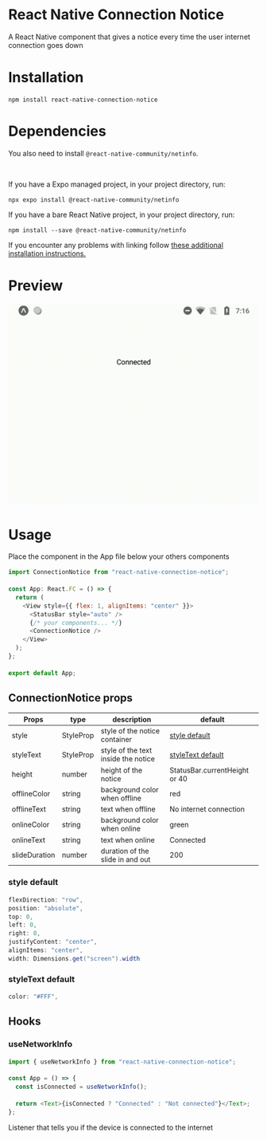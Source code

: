 # React Native Connection Notice

A React Native component that gives a notice every time the user internet connection goes down

# Installation

```
npm install react-native-connection-notice
```

# Dependencies

You also need to install `@react-native-community/netinfo`.

<br/>

If you have a Expo managed project, in your project directory, run:

```
npx expo install @react-native-community/netinfo
```

If you have a bare React Native project, in your project directory, run:

```
npm install --save @react-native-community/netinfo
```

If you encounter any problems with linking follow [these additional installation instructions.](https://github.com/react-native-netinfo/react-native-netinfo#getting-started)

# Preview

![Lib Preview](/example/preview.gif)

# Usage

Place the component in the App file below your others components

```js
import ConnectionNotice from "react-native-connection-notice";

const App: React.FC = () => {
  return (
    <View style={{ flex: 1, alignItems: "center" }}>
      <StatusBar style="auto" />
      {/* your components... */}
      <ConnectionNotice />
    </View>
  );
};

export default App;
```

## ConnectionNotice props

| Props         | type                 | description                         | default                                 |
| ------------- | -------------------- | ----------------------------------- | --------------------------------------- |
| style         | StyleProp<ViewStyle> | style of the notice container       | [style default ](#style-default)        |
| styleText     | StyleProp<TextStyle> | style of the text inside the notice | [styleText default](#styletext-default) |
| height        | number               | height of the notice                | StatusBar.currentHeight or 40           |
| offlineColor  | string               | background color when offline       | red                                     |
| offlineText   | string               | text when offline                   | No internet connection                  |
| onlineColor   | string               | background color when online        | green                                   |
| onlineText    | string               | text when online                    | Connected                               |
| slideDuration | number               | duration of the slide in and out    | 200                                     |

### style default

```cs
flexDirection: "row",
position: "absolute",
top: 0,
left: 0,
right: 0,
justifyContent: "center",
alignItems: "center",
width: Dimensions.get("screen").width
```

### styleText default

```cs
color: "#FFF",
```

## Hooks

### useNetworkInfo

```js
import { useNetworkInfo } from "react-native-connection-notice";

const App = () => {
  const isConnected = useNetworkInfo();

  return <Text>{isConnected ? "Connected" : "Not connected"}</Text>;
};
```

Listener that tells you if the device is connected to the internet
